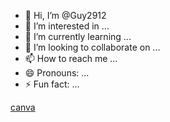 - 👋 Hi, I’m @Guy2912
- 👀 I’m interested in ...
- 🌱 I’m currently learning ...
- 💞️ I’m looking to collaborate on ...
- 📫 How to reach me ...
- 😄 Pronouns: ...
- ⚡ Fun fact: ...

[canva](https://www.canva.com/design/DAGSPvctDbY/XkoutrRSeBEE02_5aDnp_w/edit?utm_content=DAGSPvctDbY&utm_campaign=designshare&utm_medium=link2&utm_source=sharebutton)
<!---
Guy2912/Guy2912 is a ✨ special ✨ repository because its `README.md` (this file) appears on your GitHub profile.
You can click the Preview link to take a look at your changes.
--->
